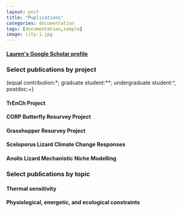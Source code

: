 ```yaml
---
layout: post
title: "Puplications"
categories: documentation
tags: [documentation,sample]
image: city-1.jpg
---
```


#### [Lauren's Google Scholar profile](https://scholar.google.com/citations?user=Iik-8q8AAAAJ)

### Select publications by project
(equal contribution:*; graduate student:**; undergraduate student:^, postdoc:+)

#### TrEnCh Project

#### CORP Butterfly Resurvey Project

#### Grasshopper Resurvey Project

#### Sceloporus Lizard Climate Change Responses

#### Anolis Lizard Mechanistic Niche Modelling

### Select publications by topic
#### Thermal sensitivity

#### Physiological, energetic, and ecological constraints




